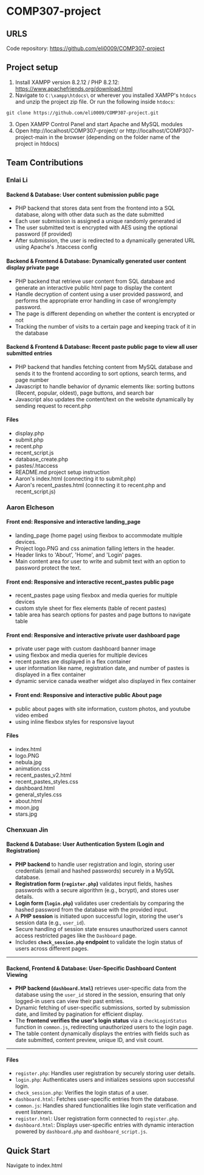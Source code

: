 # COMP307-project
## URLS
Code repository: https://github.com/eli0009/COMP307-project
## Project setup
1. Install XAMPP version 8.2.12 / PHP 8.2.12: https://www.apachefriends.org/download.html
2. Navigate to `C:\xampp\htdocs\` or wherever you installed XAMPP's `htdocs` and unzip the project zip file. Or run the following inside `htdocs`:
```
git clone https://github.com/eli0009/COMP307-project.git
```
3. Open XAMPP Control Panel and start Apache and MySQL modules
4. Open http://localhost/COMP307-project/ or http://localhost/COMP307-project-main in the browser (depending on the folder name of the project in htdocs)

## Team Contributions

### Enlai Li
#### Backend & Database: User content submission public page
- PHP backend that stores data sent from the frontend into a SQL database, along with other data such as the date submitted
- Each user submission is assigned a unique randomly generated id
- The user submitted text is encrypted with AES using the optional password (if provided)
- After submission, the user is redirected to a dynamically generated URL using Apache's .htaccess config
#### Backend & Frontend & Database: Dynamically generated user content display private page
- PHP backend that retrieve user content from SQL database and generate an interactive public html page to display the content
- Handle decryption of content using a user provided password, and performs the appropriate error handling in case of wrong/empty password.
- The page is different depending on whether the content is encrypted or not
- Tracking the number of visits to a certain page and keeping track of it in the database
#### Backend & Frontend & Database: Recent paste public page to view all user submitted entries
- PHP backend that handles fetching content from MySQL database and sends it to the frontend according to sort options, search terms, and page number
- Javascript to handle behavior of dynamic elements like: sorting buttons (Recent, popular, oldest), page buttons, and search bar
- Javascript also updates the content/text on the website dynamically by sending request to recent.php
#### Files
- display.php
- submit.php 
- recent.php
- recent_script.js
- database_create.php
- pastes/.htaccess
- README.md project setup instruction
- Aaron's index.html (connecting it to submit.php)
- Aaron's recent_pastes.html (connecting it to recent.php and recent_script.js)
### Aaron Elcheson
#### Front end: Responsive and interactive landing_page
- landing_page (home page) using flexbox to accommodate multiple devices.
- Project logo.PNG and css animation falling letters in the header.
- Header links to 'About', 'Home', and 'Login' pages.
- Main content area for user to write and submit text with an option to password protect the text.
#### Front end: Responsive and interactive recent_pastes public page
- recent_pastes page using flexbox and media queries for multiple devices
- custom style sheet for flex elements (table of recent pastes)
- table area has search options for pastes and page buttons to navigate table
#### Front end: Responsive and interactive private user dashboard page
- private user page with custom dashboard banner image
- using flexbox and media queries for multiple devices
- recent pastes are displayed in a flex container
- user information like name, registration date, and number of pastes is displayed in a flex container
- dynamic service canada weather widget also displayed in flex container
- #### Front end: Responsive and interactive public About page
- public about pages with site information, custom photos, and youtube video embed
- using inline flexbox styles for responsive layout

#### Files
- index.html
- logo.PNG
- nebula.jpg
- animation.css
- recent_pastes_v2.html
- recent_pastes_styles.css
- dashboard.html
- general_styles.css
- about.html
- moon.jpg
- stars.jpg
  
### Chenxuan Jin
#### Backend & Database: User Authentication System (Login and Registration)
- **PHP backend** to handle user registration and login, storing user credentials (email and hashed passwords) securely in a MySQL database.
- **Registration form (`register.php`)** validates input fields, hashes passwords with a secure algorithm (e.g., bcrypt), and stores user details.
- **Login form (`login.php`)** validates user credentials by comparing the hashed password from the database with the provided input.
- A **PHP session** is initiated upon successful login, storing the user's session data (e.g., `user_id`).
- Secure handling of session state ensures unauthorized users cannot access restricted pages like the `Dashboard` page.
- Includes **`check_session.php` endpoint** to validate the login status of users across different pages.

---

#### Backend, Frontend & Database: User-Specific Dashboard Content Viewing
- **PHP backend (`dashboard.html`)** retrieves user-specific data from the database using the `user_id` stored in the session, ensuring that only logged-in users can view their past entries.
- Dynamic fetching of user-specific submissions, sorted by submission date, and limited by pagination for efficient display.
- The **frontend verifies the user's login status** via a `checkLoginStatus` function in `common.js`, redirecting unauthorized users to the login page.
- The table content dynamically displays the entries with fields such as date submitted, content preview, unique ID, and visit count.

---

#### Files
- `register.php`: Handles user registration by securely storing user details.
- `login.php`: Authenticates users and initializes sessions upon successful login.
- `check_session.php`: Verifies the login status of a user.
- `dashboard.html`: Fetches user-specific entries from the database.
- `common.js`: Handles shared functionalities like login state verification and event listeners.
- `register.html`: User registration form connected to `register.php`.
- `dashboard.html`: Displays user-specific entries with dynamic interaction powered by `dashboard.php` and `dashboard_script.js`.




## Quick Start

Navigate to index.html
